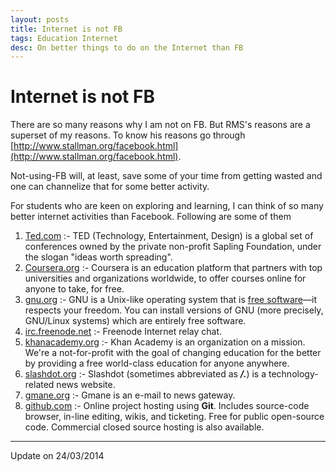 ```yaml
---
layout: posts
title: Internet is not FB
tags: Education Internet
desc: On better things to do on the Internet than FB
---
```


# Internet is not FB

There are so many reasons why I am not on FB. But RMS's reasons are a superset
of my reasons. To know his reasons go through
[http://www.stallman.org/facebook.html](http://www.stallman.org/facebook.html).

Not-using-FB will, at least, save some of your time from getting wasted and one
can channelize that for some better activity.

For students who are keen on exploring and learning, I can think of so many
better internet activities than Facebook. Following are some of them

1.  [Ted.com](http://www.ted.com/) :- TED (Technology, Entertainment, Design) is
    a global set of conferences owned by the private non-profit Sapling
    Foundation, under the slogan "ideas worth spreading".
2.  [Coursera.org](https://www.coursera.org/) :- Coursera is an education
    platform that partners with top universities and organizations worldwide, to
    offer courses online for anyone to take, for free.
3.  [gnu.org](https://www.gnu.org/) :-  GNU is a Unix-like operating system that
    is [free software](https://www.gnu.org/philosophy/free-sw.html)—it respects
    your freedom. You can install versions of GNU (more precisely, GNU/Linux
    systems) which are entirely free software.
4.  [irc.freenode.net](https://webchat.freenode.net/) :-  Freenode Internet
    relay chat.
5.  [khanacademy.org](https://www.khanacademy.org/) :- Khan Academy is an
    organization on a mission. We're a not-for-profit with the goal of changing
    education for the better by providing a free world-class education for
    anyone anywhere.
6.  [slashdot.org](http://slashdot.org/) :- Slashdot (sometimes abbreviated as
    _**/.**_) is a technology-related news website.
7.  [gmane.org](http://gmane.org/) :-  Gmane is an e-mail to news gateway.
8.  [github.com](https://github.com/) :-  Online project hosting using **Git**.
    Includes source-code browser, in-line editing, wikis, and ticketing. Free
    for public open-source code. Commercial closed source hosting is also
    available.

---

Update on 24/03/2014
